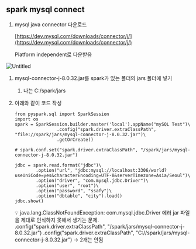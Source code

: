 ## spark mysql connect
1. mysql java connector 다운로드
    
    [https://dev.mysql.com/downloads/connector/j/](https://dev.mysql.com/downloads/connector/j/)
    
    Platform independent로 다운받음
    

![Untitled](https://s3-us-west-2.amazonaws.com/secure.notion-static.com/bd355d65-3c89-4cda-bb71-21934e3e4129/Untitled.png)

1. mysql-connector-j-8.0.32.jar를 spark가 있는 폴더의 jars 폴더에 넣기
    1. 나는 C:/spark/jars
2. 아래와 같이 코드 작성
    
    ```
    from pyspark.sql import SparkSession
    import os
    spark = SparkSession.builder.master('local').appName("mySQL Test")\
                    .config("spark.driver.extraClassPath", "file://spark/jars/mysql-connector-j-8.0.32.jar")\
                    .getOrCreate()
    
    # spark.conf.set("spark.driver.extraClassPath", "/spark/jars/mysql-connector-j-8.0.32.jar")
    
    jdbc = spark.read.format("jdbc")\
            .option("url", "jdbc:mysql://localhost:3306/world?useUniCode=yes&characterEncoding=UTF-8&serverTimezone=Asia/Seoul")\
            .option("driver", "com.mysql.jdbc.Driver")\
            .option("user", "root")\
            .option("password", "ssafy")\
            .option("dbtable", "city").load()
    jdbc.show()
    ```
    
    <aside>
    💡 java.lang.ClassNotFoundException: com.mysql.jdbc.Driver 에러
    jar 파일을 제대로 인식하지 못해서 생기는 문제. 
    .config("spark.driver.extraClassPath", "/spark/jars/mysql-connector-j-8.0.32.jar")
    .config("spark.driver.extraClassPath", "C://spark/jars/mysql-connector-j-8.0.32.jar")
    → 2개는 안됨
    
    </aside>